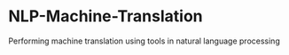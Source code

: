 # NLP-Machine-Translation
Performing machine translation using tools in natural language processing

